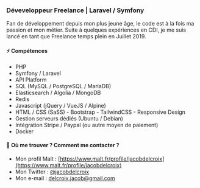 ### Déveveloppeur Freelance | Laravel / Symfony

Fan de développement depuis mon plus jeune âge, le code est à la fois ma passion et mon métier. Suite à quelques expériences en CDI, je me suis lancé en tant que Freelance temps plein en Juillet 2019. 

#### ⚡ Compétences
- PHP
- Symfony / Laravel
- API Platform
- SQL (MySQL / PostgreSQL / MariaDB)
- Elasticsearch / Algolia / MongoDB
- Redis
- Javascript (jQuery / VueJS / Alpine)
- HTML / CSS (SaSS) - Bootstrap - TailwindCSS - Responsive Design
- Gestion serveurs dédiés (Ubuntu / Debian)
- Intégration Stripe / Paypal (ou autre moyen de paiement)
- Docker

#### 💬 Où me trouver ? Comment me contacter ?
- Mon profil Malt : [https://www.malt.fr/profile/jacobdelcroix](https://www.malt.fr/profile/jacobdelcroix)
- Mon Twitter : [@jacobdelcroix](https://twitter.com/JacobDelcroix)
- Mon e-mail : delcroix.jacob@gmail.com
